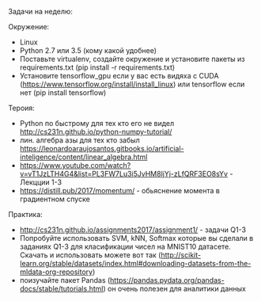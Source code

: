 Задачи на неделю:

Окружение:
* Linux
* Python 2.7 или 3.5 (кому какой удобнее)
* Поставьте virtualenv, создайте окружение и установите пакеты из requirements.txt (pip install -r requirements.txt)
* Установите tensorflow_gpu если у вас есть видяха с CUDA (https://www.tensorflow.org/install/install_linux) или tensorflow если нет (pip install tensorflow)

Тероия:
* Python по быстрому для тех кто его не видел http://cs231n.github.io/python-numpy-tutorial/
* лин. алгебра азы для тех кто забыл https://leonardoaraujosantos.gitbooks.io/artificial-inteligence/content/linear_algebra.html
* https://www.youtube.com/watch?v=vT1JzLTH4G4&list=PL3FW7Lu3i5JvHM8ljYj-zLfQRF3EO8sYv - Лекцции 1-3
* https://distill.pub/2017/momentum/ - обьяснение момента в градиентном спуске

Практика:
* http://cs231n.github.io/assignments2017/assignment1/ - задачи Q1-3
* Попробуйте использовать SVM, kNN, Softmax которые вы сделали в заданиях Q1-3 для класификации чисел на MNIST10 датасете. Скачать и использовать можете вот так (http://scikit-learn.org/stable/datasets/index.html#downloading-datasets-from-the-mldata-org-repository)
* поизучайте пакет Pandas (https://pandas.pydata.org/pandas-docs/stable/tutorials.html) он очень полезен для аналитики данных
